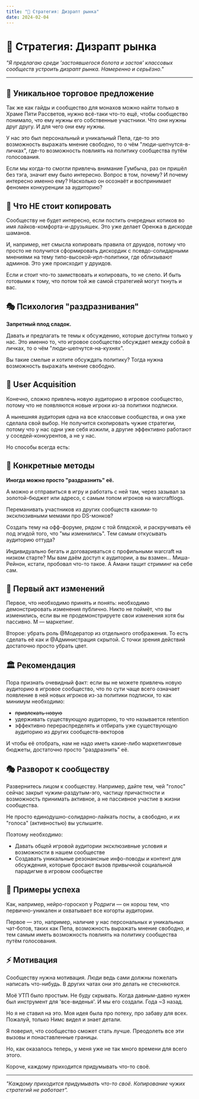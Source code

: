 ```yaml
---
title: "🎯 Стратегия: Дизрапт рынка"
date: 2024-02-04
---
```


# 🎯 Стратегия: Дизрапт рынка

*"Я предлагаю среди 'застоявшегося болота и застоя' классовых сообществ устроить дизрапт рынка. Намеренно и серьёзно."*

---

## 🚀 Уникальное торговое предложение

Так же как гайды и сообщество для монахов можно найти только в Храме Пяти Рассветов, нужно всё-таки что-то ещё, чтобы сообщество понимало, что ему нужны его собственные участники. Что они нужны друг другу. И для чего они ему нужны.

У нас это был персональный и уникальный Пепа, где-то это возможность выражать мнение свободно, то о чём "люди-шепчутся-в-личках", где-то возможность повлиять на политику сообщества путём голосования.

Если мы когда-то смогли привлечь внимание Гумбыча, раз он пришёл без тэга, значит ему было интересно. Вопрос в том, почему? И почему интересно именно ему? Насколько он осознаёт и воспринимает феномен конкуренции за аудиторию?

## 🎨 Что НЕ стоит копировать

Сообществу не будет интересно, если постить очередных котиков во имя лайков-комфорта-и-друзьяшек. Это уже делает Оренжа в дискорде шаманов.

И, например, нет смысла копировать правила от друидов, потому что просто не получится сформировать дискордик с псевдо-солидарными мнениями на тему типо-высокой-ирл-политики, где облизывают админов. Это уже происходит у друидов.

Если и стоит что-то заимствовать и копировать, то не слепо. И быть готовыми к тому, что потом той же самой стратегией могут ткнуть и вас.

## 🎭 Психология "раздразнивания"

**Запретный плод сладок.**

Давать и предлагать те темы к обсуждению, которые доступны только у нас. Это именно то, что игровое сообщество обсуждает между собой в личках, то о чём "люди-шепчутся-на-кухнях".

Вы такие смелые и хотите обсуждать политику? Тогда нужна возможность выражать мнение свободно.

## 🌊 User Acquisition

Конечно, сложно привлечь новую аудиторию в игровое сообщество, потому что не появляются новые игроки из-за политики подписки.

А нынешняя аудитория одна на все классовые сообщества, и она уже сделала свой выбор. Не получится скопировать чужие стратегии, потому что у нас одни уже себя изжили, а другие эффективно работают у соседей-конкурентов, а не у нас.

Но способы всегда есть:

## 🎯 Конкретные методы

**Иногда можно просто "раздразнить" её.**

А можно и отправиться в игру и работать с ней там, через зазывал за золотой-бюджет или адресо, с самым топом игроков на warcraftlogs.

Переманивать участников из других сообществ какими-то эксклюзивными мемами про DS-монков?

Создать тему на офф-форуме, рядом с той блядской, и раскручивать её под эгидой того, что "мы изменились". Тем самым откусывать аудиторию оттуда?

Индивидуально бегать и договариваться с профильными warcraft на низком старте? Мы вам даём доступ к аудитории, а вы взамен... Миша-Рейнон, кстати, пробовал что-то такое. А Амани тащит стриминг на себе сам.

## 🎪 Первый акт изменений

Первое, что необходимо принять и понять: необходимо демонстрировать изменения публично. Никто не поймёт, что вы изменились, если вы не продемонстрируете свои изменения хотя бы пассивно. М — маркетинг.

Второе: убрать роль @Модератор из отдельного отображения. То есть сделать её как и @Администрация скрытой. С точки зрения действий достаточно просто убрать цвет.

## 🏛️ Рекомендация

Пора признать очевидный факт: если вы не можете привлечь новую аудиторию в игровое сообщество, что по сути чаще всего означает появление в ней новых игроков из-за политики подписки, то как минимум необходимо:

- ~~привлекать новую~~
- удерживать существующую аудиторию, то что называется retention
- эффективно перераспределять и отбирать уже существующую аудиторию из других сообществ-векторов

И чтобы её отобрать, нам не надо иметь какие-либо маркетинговые бюджеты, достаточно просто "раздразнить" её.

## 🎭 Разворот к сообществу

Развернитесь лицом к сообществу. Например, дайте тем, чей "голос" сейчас закрыт чужим-раздутым-эго, частицу причастности и возможность принимать активное, а не пассивное участие в жизни сообщества.

Не просто единодушно-солидарно-лайкать посты, а свободно, и их "голоса" (активностью) вы услышите.

Поэтому необходимо:

- Давать общей игровой аудитории эксклюзивные условия и возможности в нашем сообществе
- Создавать уникальные резонансные инфо-поводы и контент для обсуждения, которые бросают вызов привычной социальной парадигме в игровом сообществе

## 🌟 Примеры успеха

Как, например, нейро-гороскоп у Родриги — он хорош тем, что первично-уникален и охватывает все когорты аудитории.

Первое — это, например, наличие у нас персональных и уникальных чат-ботов, таких как Пепа, возможность выражать мнение свободно, и тем самым иметь возможность повлиять на политику сообщества путём голосования.

## ⚡ Мотивация

Сообществу нужна мотивация. Люди ведь сами должны пожелать написать что-нибудь. В других чатах они это делать не стесняются.

Моё УТП было простым. Не буду скрывать. Когда давным-давно нужен был инструмент для 'все-виденья'. И мы его создали. Года ~3 назад.

Но я не ставил на это. Моя идея была про потеху, про забаву для всех. Пожалуй, только Нимс видел и знает детали.

Я поверил, что сообщество сможет стать лучше. Преодолеть все эти вызовы и понаставленные границы.

Но, как оказалось теперь, у меня уже не так много времени для всего этого.

Короче, каждому приходится придумывать что-то своё.

---

*"Каждому приходится придумывать что-то своё. Копирование чужих стратегий не работает".* 
